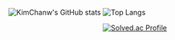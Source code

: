 ![KimChanw's GitHub stats](https://github-readme-stats.vercel.app/api?username=KimChanw&show_icons=true&theme=cobalt)
![Top Langs](https://github-readme-stats.vercel.app/api/top-langs/?username=KimChanw&layout=&theme=)

<div align=center> 

  [![Solved.ac Profile](http://mazassumnida.wtf/api/generate_badge?boj=chanwoo0628)](https://solved.ac/chanwoo0628)

</div>
